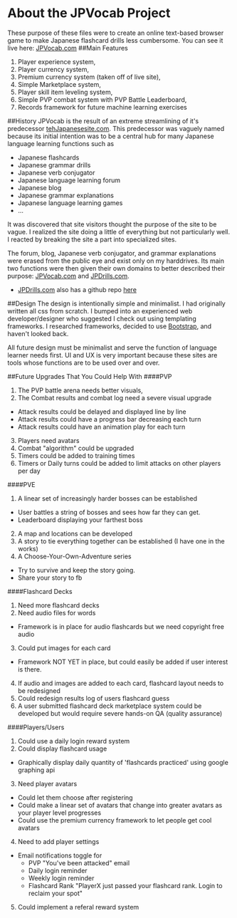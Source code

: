 # About the JPVocab Project
These purpose of these files were to create an online text-based browser game to make Japanese flashcard drills less cumbersome. You can see it live here: [JPVocab.com](http://www.JPVocab.com)
##Main Features
1. Player experience system,
2. Player currency system,
3. Premium currency system (taken off of live site),
4. Simple Marketplace system,
5. Player skill item leveling system,
6. Simple PVP combat system with PVP Battle Leaderboard,
7. Records framework for future machine learning exercises

##History
JPVocab is the result of an extreme streamlining of it's predecessor [tehJapanesesite.com](http://www.tehJapanesesite.com). This predecessor was vaguely named because its initial intention was to be a central hub for many Japanese language learning functions such as
* Japanese flashcards
* Japanese grammar drills
* Japanese verb conjugator
* Japanese language learning forum
* Japanese blog
* Japanese grammar explanations
* Japanese language learning games
* ...

It was discovered that site visitors thought the purpose of the site to be vague. I realized the site doing a little of everything but not particularly well. I reacted by breaking the site a part into specialized sites.

The forum, blog, Japanese verb conjugator, and grammar explanations were erased from the public eye and exist only on my harddrives. Its main two functions were then given their own domains to better described their purpose: [JPVocab.com](http://www.JPVocab.com) and [JPDrills.com](http://www.JPDrills.com).
* [JPDrills.com](http://www.JPDrills.com) also has a github repo [here](https://github.com/Knixd/JPDrills)

##Design
The design is intentionally simple and minimalist. I had originally written all css from scratch. I bumped into an experienced web developer/designer who suggested I check out using templating frameworks. I researched frameworks, decided to use [Bootstrap](http://getbootstrap.com/), and haven't looked back.

All future design must be minimalist and serve the function of language learner needs first. UI and UX is very important because these sites are tools whose functions are to be used over and over.

##Future Upgrades That You Could Help With
####PVP
1. The PVP battle arena needs better visuals,
2. The Combat results and combat log need a severe visual upgrade
  * Attack results could be delayed and displayed line by line
  * Attack results could have a progress bar decreasing each turn
  * Attack results could have an animation play for each turn
3. Players need avatars
4. Combat "algorithm" could be upgraded
5. Timers could be added to training times
6. Timers or Daily turns could be added to limit attacks on other players per day

####PVE
1. A linear set of increasingly harder bosses can be established
  * User battles a string of bosses and sees how far they can get.
  * Leaderboard displaying your farthest boss
2. A map and locations can be developed
3. A story to tie everything together can be established (I have one in the works)
4. A Choose-Your-Own-Adventure series 
  * Try to survive and keep the story going.
  * Share your story to fb

####Flashcard Decks
1. Need more flashcard decks
2. Need audio files for words
  * Framework is in place for audio flashcards but we need copyright free audio
3. Could put images for each card
  * Framework NOT YET in place, but could easily be added if user interest is there.
4. If audio and images are added to each card, flashcard layout needs to be redesigned
5. Could redesign results log of users flashcard guess
6. A user submitted flashcard deck marketplace system could be developed but would require severe hands-on QA (quality assurance)

####Players/Users
1. Could use a daily login reward system
2. Could display flashcard usage
  * Graphically display daily quantity of 'flashcards practiced' using google graphing api
3. Need player avatars
  * Could let them choose after registering
  * Could make a linear set of avatars that change into greater avatars as your player level progresses
  * Could use the premium currency framework to let people get cool avatars
4. Need to add player settings
  * Email notifications toggle for
    * PVP "You've been attacked" email
    * Daily login reminder
    * Weekly login reminder
    * Flashcard Rank "PlayerX just passed your flashcard rank. Login to reclaim your spot"
5. Could implement a referal reward system
